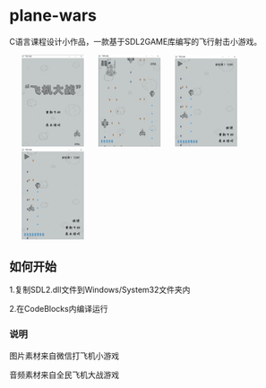 # plane-wars

  C语言课程设计小作品，一款基于SDL2GAME库编写的飞行射击小游戏。
<div>
	<img src="https://github.com/Soundgreat/plane-wars/blob/master/overview/home.png" style="padding-left: 22px" width="22%" height="22%">
	<img src="https://github.com/Soundgreat/plane-wars/blob/master/overview/playing.png" style="padding-left: 22px" width="22%" height="22%">
	<img src="https://github.com/Soundgreat/plane-wars/blob/master/overview/pause.png" style="padding-left: 22px" width="22%" height="22%">
	<img src="https://github.com/Soundgreat/plane-wars/blob/master/overview/pause.png" style="padding-left: 22px" width="22%" height="22%">
</div>

## 如何开始
  1.复制SDL2.dll文件到Windows/System32文件夹内
  
  2.在CodeBlocks内编译运行

### 说明
  图片素材来自微信打飞机小游戏
  
  音频素材来自全民飞机大战游戏
